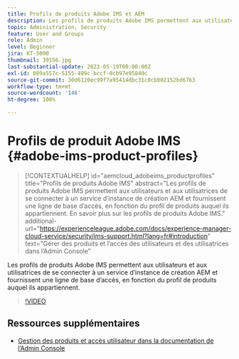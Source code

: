 ```yaml
---
title: Profils de produits Adobe IMS et AEM
description: Les profils de produits Adobe IMS permettent aux utilisateurs et aux utilisatrices de se connecter à un service d’instance de création AEM et fournissent une ligne de base d’accès, en fonction du profil de produits auquel ils appartiennent.
topic: Administration, Security
feature: User and Groups
role: Admin
level: Beginner
jira: KT-5000
thumbnail: 39156.jpg
last-substantial-update: 2023-05-19T00:00:00Z
exl-id: 089a557c-5155-489c-bccf-0cb97e95840c
source-git-commit: 30d6120ec99f7a95414dbc31c0cb002152bd6763
workflow-type: tm+mt
source-wordcount: '146'
ht-degree: 100%

---
```


# Profils de produit Adobe IMS {#adobe-ims-product-profiles}

>[!CONTEXTUALHELP]
>id="aemcloud_adobeims_productprofiles"
>title="Profils de produits Adobe IMS"
>abstract="Les profils de produits Adobe IMS permettent aux utilisateurs et aux utilisatrices de se connecter à un service d’instance de création AEM et fournissent une ligne de base d’accès, en fonction du profil de produits auquel ils appartiennent. En savoir plus sur les profils de produits Adobe IMS."
>additional-url="https://experienceleague.adobe.com/docs/experience-manager-cloud-service/security/ims-support.html?lang=fr#introduction" text="Gérer des produits et l’accès des utilisateurs et des utilisatrices dans l’Admin Console"

Les profils de produits Adobe IMS permettent aux utilisateurs et aux utilisatrices de se connecter à un service d’instance de création AEM et fournissent une ligne de base d’accès, en fonction du profil de produits auquel ils appartiennent.

>[!VIDEO](https://video.tv.adobe.com/v/39156?quality=12&learn=on)

## Ressources supplémentaires

+ [Gestion des produits et accès utilisateur dans la documentation de l’Admin Console](https://experienceleague.adobe.com/docs/experience-manager-cloud-service/security/ims-support.html?lang=fr#managing-products-and-user-access-in-admin-console)

